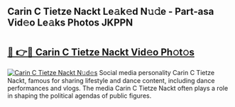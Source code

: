 ## Carin C Tietze Nackt Le𝚊k𝚎d N𝚞𝚍e - Part-asa Vid𝚎o Le𝚊ks Photos JKPPN

# <h2><a href="http://fb2suz.evod.top/?m=Carin+C+Tietze+Nackt">🔗 👉🔴 Carin C Tietze Nackt Vid𝚎o Ph𝚘t𝚘s</a></h2>

[![Carin C Tietze Nackt N𝚞d𝚎s](https://i.imgur.com/8V9OHl7.gif)](http://fb2suz.evod.top/?m=Carin+C+Tietze+Nackt)
Social media personality Carin C Tietze Nackt, famous for sharing lifestyle and dance content, including dance performances and vlogs. The media Carin C Tietze Nackt often plays a role in shaping the political agendas of public figures. 

